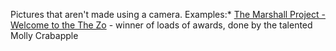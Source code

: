 Pictures that aren't made using a camera.
Examples:* [The Marshall Project - Welcome to the The Zo](https://www.themarshallproject.org/2020/02/27/welcome-to-the-zo) - winner of loads of awards, done by the talented Molly Crabapple